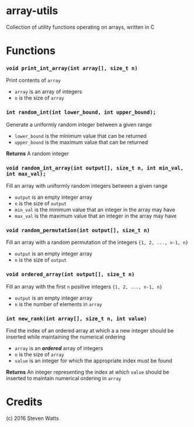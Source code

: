 array-utils
===================
Collection of utility functions operating on arrays, written in C


# Functions


### `void print_int_array(int array[], size_t n)`

Print contents of `array`

* `array` is an array of integers
* `n` is the size of `array`


### `int random_int(int lower_bound, int upper_bound);`

Generate a uniformly random integer between a given range

* `lower_bound` is the minimum value that can be returned
* `upper_bound` is the maximum value that can be returned

**Returns** A random integer


### `void random_int_array(int output[], size_t n, int min_val, int max_val);`

Fill an array with uniformly random integers between a given range

* `output` is an empty integer array
* `n` is the size of `output`
* `min_val` is the minimum value that an integer in the array may have
* `max_val` is the maximum value that an integer in the array may have


### `void random_permutation(int output[], size_t n)`

Fill an array with a random permutation of the integers `{1, 2, ..., n-1, n}`

* `output` is an empty integer array
* `n` is the size of `output`


### `void ordered_array(int output[], size_t n)`

Fill an array with the first `n` positive integers `{1, 2, ..., n-1, n}`

* `output` is an empty integer array
* `n` is the number of elements in `array`


### `int new_rank(int array[], size_t n, int value)`

Find the index of an ordered array  at which a a new integer should be inserted while maintaining the numerical ordering

* `array` is an ***ordered*** array of integers
* `n` is the size of `array`
* `value` is an integer for which the appropriate index must be found

**Returns** An integer representing the index at which `value` should be inserted to maintain numerical ordering in `array`


# Credits
(c) 2016 Steven Watts
